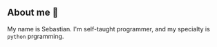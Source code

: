 ## About me :bat:
My name is Sebastian. I'm self-taught programmer, and my specialty is ```python``` prgramming.
